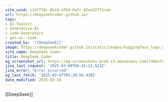 ```yaml
---
site_uuid: c1d7ff8c-8b18-4fb4-8afc-82ea32771cab
url: https://deepseekcoder.github.io/
tags:
- AI-Toolkit
- Generative-AI
- Code-Generators
- gen-ai--code
created_by: '[[DeepSeek]]'
image: https://deepseekcoder.github.io/static/images/huggingface_logo.svg
site_name: DeepSeek Coder
title: DeepSeek Coder
og_screenshot_url: https://og-screenshots-prod.s3.amazonaws.com/1366x768/80/false/b36251a32618336dff9c1d227a619ee435d04b1a7e66588373f0c054c8622637.jpeg
jina_last_request: '2025-03-09T06:45:12.523Z'
jina_error: "Error occurred"
og_last_fetch: '2025-03-07T05:20:56.438Z'
date_modified: 2025-03-24
---
```





[[DeepSeek]]


